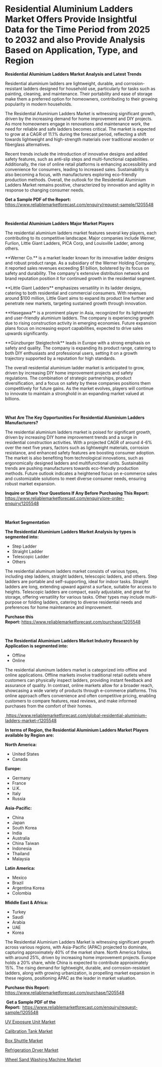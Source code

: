 <p><h1>Residential Aluminium Ladders Market Offers Provide Insightful Data for the Time Period from 2025 to 2032 and also Provide Analysis Based on Application, Type, and Region</h1></p><p><strong>Residential Aluminium Ladders Market Analysis and Latest Trends</strong></p>
<p><p>Residential aluminium ladders are lightweight, durable, and corrosion-resistant ladders designed for household use, particularly for tasks such as painting, cleaning, and maintenance. Their portability and ease of storage make them a preferred option for homeowners, contributing to their growing popularity in modern households.</p><p>The Residential Aluminium Ladders Market is witnessing significant growth, driven by the increasing demand for home improvement and DIY projects. As more homeowners engage in renovations and maintenance work, the need for reliable and safe ladders becomes critical. The market is expected to grow at a CAGR of 11.1% during the forecast period, reflecting a shift towards lightweight and high-strength materials over traditional wooden or fiberglass alternatives.</p><p>Recent trends include the introduction of innovative designs and added safety features, such as anti-slip steps and multi-functional capabilities. Additionally, the rise of online retail platforms is enhancing accessibility and convenience for consumers, leading to increased sales. Sustainability is also becoming a focus, with manufacturers exploring eco-friendly production methods. Overall, the outlook for the Residential Aluminium Ladders Market remains positive, characterized by innovation and agility in response to changing consumer needs.</p></p>
<p><strong>Get a Sample PDF of the Report:&nbsp;</strong> <a href="https://www.reliablemarketforecast.com/enquiry/request-sample/1205548?utm_campaign=3521&utm_medium=2&utm_source=Github&utm_content=ia&utm_term=26032025&utm_id=residential-aluminium-ladders">https://www.reliablemarketforecast.com/enquiry/request-sample/1205548</a></p>
<p>&nbsp;</p>
<p><strong>Residential Aluminium Ladders Major Market Players</strong></p>
<p><p>The residential aluminium ladders market features several key players, each contributing to its competitive landscape. Major companies include Werner, Furlion, Little Giant Ladders, PICA Corp, and Louisville Ladder, among others.</p><p>**Werner Co.** is a market leader known for its innovative ladder designs and robust product range. As a subsidiary of the Werner Holding Company, it reported sales revenues exceeding $1 billion, bolstered by its focus on safety and durability. The company's extensive distribution network and brand reputation position it for continued growth in the residential segment.</p><p>**Little Giant Ladders** emphasizes versatility in its ladder designs, catering to both residential and commercial consumers. With revenues around $100 million, Little Giant aims to expand its product line further and penetrate new markets, targeting sustained growth through innovation.</p><p>**Hasegawa** is a prominent player in Asia, recognized for its lightweight and user-friendly aluminium ladders. The company is experiencing growth due to rising construction activity in emerging economies. Future expansion plans focus on increasing export capabilities, expected to drive sales upwards significantly.</p><p>**Günzburger Steigtechnik** leads in Europe with a strong emphasis on safety and quality. The company is expanding its product range, catering to both DIY enthusiasts and professional users, setting it on a growth trajectory supported by a reputation for high standards.</p><p>The overall residential aluminium ladder market is anticipated to grow, driven by increasing DIY home improvement projects and safety regulations. The combination of strategic partnerships, product diversification, and a focus on safety by these companies positions them competitively for future gains. As the market evolves, players will continue to innovate to maintain a stronghold in an expanding market valued at billions.</p></p>
<p>&nbsp;</p>
<p><strong>What Are The Key Opportunities For Residential Aluminium Ladders Manufacturers?</strong></p>
<p><p>The residential aluminium ladders market is poised for significant growth, driven by increasing DIY home improvement trends and a surge in residential construction activities. With a projected CAGR of around 4-6% over the next five years, factors such as lightweight materials, corrosion resistance, and enhanced safety features are boosting consumer adoption. The market is also benefiting from technological innovations, such as ergonomically designed ladders and multifunctional units. Sustainability trends are pushing manufacturers towards eco-friendly production methods. Future outlook indicates a heightened focus on e-commerce sales and customizable solutions to meet diverse consumer needs, ensuring robust market expansion.</p></p>
<p><strong>Inquire or Share Your Questions If Any Before Purchasing This Report:</strong> <a href="https://www.reliablemarketforecast.com/enquiry/pre-order-enquiry/1205548?utm_campaign=3521&utm_medium=2&utm_source=Github&utm_content=ia&utm_term=26032025&utm_id=residential-aluminium-ladders">https://www.reliablemarketforecast.com/enquiry/pre-order-enquiry/1205548</a></p>
<p>&nbsp;</p>
<p><strong>Market Segmentation</strong></p>
<p><strong>The Residential Aluminium Ladders Market Analysis by types is segmented into:</strong></p>
<p><ul><li>Step Ladder</li><li>Straight Ladder</li><li>Telescopic Ladder</li><li>Others</li></ul></p>
<p><p>The residential aluminum ladders market consists of various types, including step ladders, straight ladders, telescopic ladders, and others. Step ladders are portable and self-supporting, ideal for indoor tasks. Straight ladders are long, extending upward against a surface, suitable for access to heights. Telescopic ladders are compact, easily adjustable, and great for storage, offering versatility for various tasks. Other types may include multi-purpose or folding ladders, catering to diverse residential needs and preferences for home maintenance and improvement.</p></p>
<p><strong>Purchase this Report:&nbsp;</strong><a href="https://www.reliablemarketforecast.com/purchase/1205548?utm_campaign=3521&utm_medium=2&utm_source=Github&utm_content=ia&utm_term=26032025&utm_id=residential-aluminium-ladders">https://www.reliablemarketforecast.com/purchase/1205548</a></p>
<p>&nbsp;</p>
<p><strong>The Residential Aluminium Ladders Market Industry Research by Application is segmented into:</strong></p>
<p><ul><li>Offline</li><li>Online</li></ul></p>
<p><p>The residential aluminum ladders market is categorized into offline and online applications. Offline markets involve traditional retail outlets where customers can physically inspect ladders, providing instant feedback and assurance of quality. In contrast, online markets allow for a broader reach, showcasing a wide variety of products through e-commerce platforms. This online approach offers convenience and often competitive pricing, enabling customers to compare features, read reviews, and make informed purchases from the comfort of their homes.</p></p>
<p><a href="https://www.reliablemarketforecast.com/global-residential-aluminium-ladders-market-r1205548?utm_campaign=3521&utm_medium=2&utm_source=Github&utm_content=ia&utm_term=26032025&utm_id=residential-aluminium-ladders">&nbsp;https://www.reliablemarketforecast.com/global-residential-aluminium-ladders-market-r1205548</a></p>
<p><strong>In terms of Region, the Residential Aluminium Ladders Market Players available by Region are:</strong></p>
<p>
    <p> <strong> North America: </strong>
        <ul>
            <li>United States</li>
            <li>Canada</li>
        </ul>
        </p> 
    <p> <strong> Europe: </strong>
        <ul>
            <li>Germany</li>
            <li>France</li>
            <li>U.K.</li>
            <li>Italy</li>
            <li>Russia</li>
        </ul>
        </p> 
    <p> <strong> Asia-Pacific: </strong>
        <ul>
            <li>China</li>
            <li>Japan</li>
            <li>South Korea</li>
            <li>India</li>
            <li>Australia</li>
            <li>China Taiwan</li>
            <li>Indonesia</li>
            <li>Thailand</li>
            <li>Malaysia</li>
        </ul>
        </p> 
    <p> <strong> Latin America: </strong>
        <ul>
            <li>Mexico</li>
            <li>Brazil</li>
            <li>Argentina Korea</li>
            <li>Colombia</li>
        </ul>
        </p> 
    <p> <strong> Middle East & Africa: </strong>
        <ul>
            <li>Turkey</li>
            <li>Saudi</li>
            <li>Arabia</li>
            <li>UAE</li>
            <li>Korea</li>
        </ul>
    </p>
    </p>
<p><p>The Residential Aluminium Ladders Market is witnessing significant growth across various regions, with Asia-Pacific (APAC) projected to dominate, capturing approximately 40% of the market share. North America follows with around 25%, driven by increasing home improvement projects. Europe holds a 20% share, while China is expected to contribute approximately 15%. The rising demand for lightweight, durable, and corrosion-resistant ladders, along with growing urbanization, is propelling market expansion in these regions, positioning APAC as the leader in market valuation.</p></p>
<p><strong>Purchase this Report: </strong><a href="https://www.reliablemarketforecast.com/purchase/1205548?utm_campaign=3521&utm_medium=2&utm_source=Github&utm_content=ia&utm_term=26032025&utm_id=residential-aluminium-ladders">https://www.reliablemarketforecast.com/purchase/1205548</a></p>
<p>&nbsp;<strong>Get a Sample PDF of the Report:&nbsp;&nbsp;</strong><a href="https://www.reliablemarketforecast.com/enquiry/request-sample/1205548?utm_campaign=3521&utm_medium=2&utm_source=Github&utm_content=ia&utm_term=26032025&utm_id=residential-aluminium-ladders">https://www.reliablemarketforecast.com/enquiry/request-sample/1205548</a></p>
<p><strong></strong></p>
<p><p><a href="https://www.linkedin.com/pulse/uv-exposure-unit-market-outlook-2025-2032-examining-127-bjdgf?utm_campaign=3521&utm_medium=2&utm_source=Github&utm_content=ia&utm_term=26032025&utm_id=residential-aluminium-ladders">UV Exposure Unit Market</a></p><p><a href="https://www.linkedin.com/pulse/calibration-tank-market-in-depth-report-size-share-strong-cqtxf?utm_campaign=3521&utm_medium=2&utm_source=Github&utm_content=ia&utm_term=26032025&utm_id=residential-aluminium-ladders">Calibration Tank Market</a></p><p><a href="https://www.linkedin.com/pulse/box-shuttle-market-analysis-size-dynamics-expected-growth-wprxf?utm_campaign=3521&utm_medium=2&utm_source=Github&utm_content=ia&utm_term=26032025&utm_id=residential-aluminium-ladders">Box Shuttle Market</a></p><p><a href="https://www.linkedin.com/pulse/refrigeration-dryer-market-growth-forecast-20252032-10-86qif?utm_campaign=3521&utm_medium=2&utm_source=Github&utm_content=ia&utm_term=26032025&utm_id=residential-aluminium-ladders">Refrigeration Dryer Market</a></p><p><a href="https://www.linkedin.com/pulse/overview-wheel-sand-washing-machine-market-competitive-4v8hf?utm_campaign=3521&utm_medium=2&utm_source=Github&utm_content=ia&utm_term=26032025&utm_id=residential-aluminium-ladders">Wheel Sand Washing Machine Market</a></p></p>